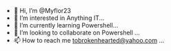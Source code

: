 - 👋 Hi, I’m @Myflor23
- 👀 I’m interested in Anything IT...
- 🌱 I’m currently learning Powershell...
- 💞️ I’m looking to collaborate on Powershell ...
- 📫 How to reach me tobrokenhearted@yahoo.com ...

<!---
Myflor23/Myflor23 is a ✨ special ✨ repository because its `README.md` (this file) appears on your GitHub profile.
You can click the Preview link to take a look at your changes.
--->
